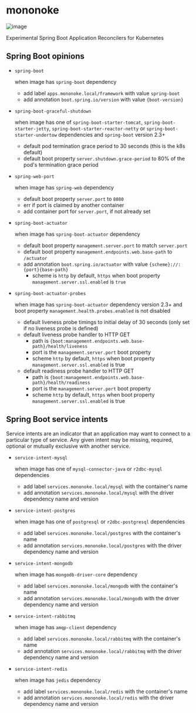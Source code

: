 # mononoke
![image](https://musicart.xboxlive.com/7/ac355100-0000-0000-0000-000000000002/504/image.jpg?w=800&h=600)

Experimental Spring Boot Application Reconcilers for Kubernetes


## Spring Boot opinions

- `spring-boot`
  
  when image has `spring-boot` dependency

  - add label `apps.mononoke.local/framework` with value `spring-boot`
  - add annotation `boot.spring.io/version` with value `{boot-version}`

- `spring-boot-graceful-shutdown`

  when image has one of `spring-boot-starter-tomcat`, `spring-boot-starter-jetty`, `spring-boot-starter-reactor-netty` or `spring-boot-starter-undertow` dependencies and `spring-boot` version 2.3+

  - default pod termination grace period to 30 seconds (this is the k8s default)
  - default boot property `server.shutdown.grace-period` to 80% of the pod's termination grace period

- `spring-web-port`

  when image has `spring-web` dependency
 
  - default boot property `server.port` to `8080`
  - err if port is claimed by another container
  - add container port for `server.port`, if not already set

- `spring-boot-actuator`

  when image has `spring-boot-actuator` dependency

  - default boot property `management.server.port` to match `server.port`
  - default boot property `management.endpoints.web.base-path` to `/actuator`
  - add annotation `boot.spring.io/actuator` with value `{scheme}://:{port}{base-path}`
    - scheme is `http` by default, `https` when boot property `management.server.ssl.enabled` is `true`

- `spring-boot-actuator-probes`

  when image has `spring-boot-actuator` dependency version 2.3+ and boot property `management.health.probes.enabled` is not disabled

  - default liveness probe timings to initial delay of 30 seconds (only set if no liveness probe is defined)
  - default liveness probe handler to HTTP GET
    - path is `{boot:management.endpoints.web.base-path}/health/liveness`
    - port is the `management.server.port` boot property
    - scheme `http` by default, `https` when boot property `management.server.ssl.enabled` is true
  - default readiness probe handler to HTTP GET
    - path is `{boot:management.endpoints.web.base-path}/health/readiness`
    - port is the `management.server.port` boot property
    - scheme `http` by default, `https` when boot property `management.server.ssl.enabled` is true

## Spring Boot service intents

Service intents are an indicator that an application may want to connect to a particular type of service. Any given intent may be missing, required, optional or mutually exclusive with another service.

- `service-intent-mysql`

  when image has one of `mysql-connector-java` or `r2dbc-mysql` dependencies
  
  - add label `services.mononoke.local/mysql` with the container's name
  - add annotation `services.mononoke.local/mysql` with the driver dependency name and version

- `service-intent-postgres`

  when image has one of `postgresql` or `r2dbc-postgresql` dependencies
  
  - add label `services.mononoke.local/postgres` with the container's name
  - add annotation `services.mononoke.local/postgres` with the driver dependency name and version

- `service-intent-mongodb`

  when image has `mongodb-driver-core` dependency
  
  - add label `services.mononoke.local/mongodb` with the container's name
  - add annotation `services.mononoke.local/mongodb` with the driver dependency name and version

- `service-intent-rabbitmq`

  when image has `amqp-client` dependency
  
  - add label `services.mononoke.local/rabbitmq` with the container's name
  - add annotation `services.mononoke.local/rabbitmq` with the driver dependency name and version

- `service-intent-redis`

  when image has `jedis` dependency
  
  - add label `services.mononoke.local/redis` with the container's name
  - add annotation `services.mononoke.local/redis` with the driver dependency name and version
